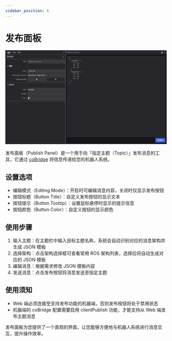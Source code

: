 ```yaml
---
sidebar_position: 6
---
```


# 发布面板

![发布面板一览](../img/viz-12-1.png)

发布面板（Publish Panel）是一个用于向「指定主题（Topic）」发布消息的工具，它通过 [coBridge](https://github.com/coscene-io/coBridge) 将信息传递给您的机器人系统。

## 设置选项

- 编辑模式（Editing Mode）：开启时可编辑消息内容，关闭时仅显示发布按钮
- 按钮标题（Button Title）：自定义发布按钮的显示文本
- 按钮提示（Button Tooltip）：设置鼠标悬停时显示的提示信息
- 按钮颜色（Button Color）：自定义按钮的显示颜色

## 使用步骤

1. 输入主题：在主题栏中输入目标主题名称，系统会自动识别对应的消息架构并生成 JSON 模板
2. 选择架构：点击架构选择框可查看常用 ROS 架构列表，选择后将自动生成对应的 JSON 模板
3. 编辑消息：根据需求修改 JSON 模板内容
4. 发送消息：点击发布按钮将消息发送至指定主题

## 使用须知

- Web 端必须连接至支持发布功能的机器端，否则发布按钮将处于禁用状态
- 机器端的 coBridge 配置需要启用 clientPublish 功能，才能支持从 Web 端发布主题消息

发布面板为您提供了一个直观的界面，让您能够方便地与机器人系统进行消息交互，提升操作效率。
